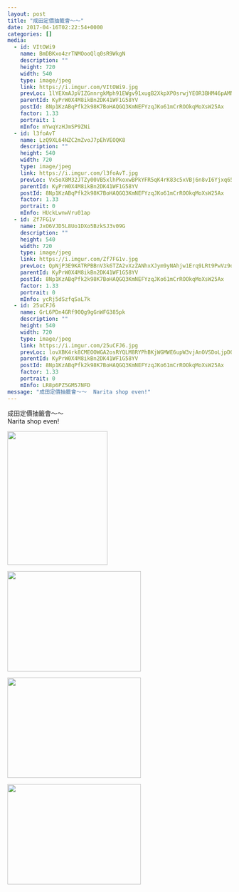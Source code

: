 ```yaml
---
layout: post
title: "成田定價抽籤會～～" 
date: 2017-04-16T02:22:54+0000 
categories: [] 
media:
  - id: VItOWi9
    name: BmDBKxo4zrTNMOooQlq0sR9WkgN
    description: ""   
    height: 720
    width: 540
    type: image/jpeg
    link: https://i.imgur.com/VItOWi9.jpg
    prevLoc: 1lYEXmAJpVIZGnnrgkMph91EWgv91xugB2XkpXP0srwjYE0R3BHM46pAMNMRcE0LxR73BwcYwn2m0ABqf1Jp5P4R37F4QZ5vPyPKfp1lPzyZQDi5qnXmW4X2U9pvOQgYlyH2g2vkY62nSj7zVDMlwkfjDKJygJzrSrpBVrnoR6Ix44LGME3qFYoX0ggEymsKwv4P2QJRs8zKG3AGXDf4KJ03Ogx3ck6v5QzpoOUvzM917KyxIVY190598pfNW9q0L3GAhmp
    parentId: KyPrW0X4M8ikBn2DK41WF1G58YV
    postId: 8Np1KzABqPfk2k98K7BoHAQGQ3KmNEFYzqJKo61mCrROOkqMoXsW25Ax
    factor: 1.33
    portrait: 1
    mInfo: mYwqYzHJmSP9ZNi
  - id: l3foAvT
    name: LzQ9XL64NZC2mZvoJ7pEhVEOQK8
    description: ""   
    height: 540
    width: 720
    type: image/jpeg
    link: https://i.imgur.com/l3foAvT.jpg
    prevLoc: Vx5oX8M32JTZy00VB5xlhPkoxwBPkYFR5qK4rK83c5xVBj6n8vI6Yjxq656Du2n0QnyEjKFy3RL4PM9wtWXz4mP4OVsGKj7w9jDMHrAp4MB97mhXZ4BNJJ68in4AgP5ynNhVZ18X1yEEuB8Mw4ogOQHRy2jDoWY5T0kOM0mAY4sv88W9NVMliEBmKyy1r8Fw57PJqvqphpoz6NljXYcAK7QjZ4n1CvoYj7nJRpfJvOgBARm1srRPLvOD21fK8xK4n9N8t45
    parentId: KyPrW0X4M8ikBn2DK41WF1G58YV
    postId: 8Np1KzABqPfk2k98K7BoHAQGQ3KmNEFYzqJKo61mCrROOkqMoXsW25Ax
    factor: 1.33
    portrait: 0
    mInfo: HUckLwnwVru01ap
  - id: Zf7FG1v
    name: JxO6VJD5L8Uo1DXo5BzkSJ3v09G
    description: ""   
    height: 540
    width: 720
    type: image/jpeg
    link: https://i.imgur.com/Zf7FG1v.jpg
    prevLoc: QpNjP3E9KATRPBBnV3k6TZA2vXzZANhxXJym9yNAhjw1Erq9LRt9PwVz9o97szyvnyr4X0c7VRoKOJ2rirXZxgxBNlf61xQ7ngOAU3Q60vzo1lUqjJZvWVZASnw4Ll6vm5Hr46RV1Q8mHYXyy2r55RTporRQYJA2H6AmD6zG1jFEVV6YyOlgCDzkXNNYZYf6YPyDZJBgiWM41mMy0jCwJpmLBB4wcWYO3rmJpyT3NRJGODxnf6jwXxYygLSxMAQL2QDkI5A
    parentId: KyPrW0X4M8ikBn2DK41WF1G58YV
    postId: 8Np1KzABqPfk2k98K7BoHAQGQ3KmNEFYzqJKo61mCrROOkqMoXsW25Ax
    factor: 1.33
    portrait: 0
    mInfo: ycRj5dSzfqSaL7k
  - id: 25uCFJ6
    name: GrL6PDn4GRf90Qg9gGnWFG385pk
    description: ""   
    height: 540
    width: 720
    type: image/jpeg
    link: https://i.imgur.com/25uCFJ6.jpg
    prevLoc: lovXBK4rk8CMEOOWGA2osRYQLM8RYPhBKjWGMWE6upW3vjAnOVSDoLjpD0DvTLW0zWp842u7oxWyz2NAiY59yzjmDVFRvr5pKxmXcqWQPVkmjXcoGylrqqmoc5gQl3qxmRfA7K2w1E1Rf1lpNkl0KOuKLMml8V02TOXPoOyzJ2IvBBwQA9jOi5xnz33XkktXRROyPYJmirv1mvoyKYTwJOKw7GKBTOjnMVVqgMtzWRN843NoCVmQLznxqoSgZY8KqRM0Ilk
    parentId: KyPrW0X4M8ikBn2DK41WF1G58YV
    postId: 8Np1KzABqPfk2k98K7BoHAQGQ3KmNEFYzqJKo61mCrROOkqMoXsW25Ax
    factor: 1.33
    portrait: 0
    mInfo: LR8p6PZ5GM57NFD
message: "成田定價抽籤會～～  Narita shop even!"
---
```


成田定價抽籤會～～  
Narita shop even!


[//]: #media:  
<a href="https://i.imgur.com/VItOWi9.jpg"><img src="https://i.imgur.com/VItOWi9.jpg" height="300" width="225" /></a> 
  

<a href="https://i.imgur.com/l3foAvT.jpg"><img src="https://i.imgur.com/l3foAvT.jpg" height="225" width="300" /></a> 
  

<a href="https://i.imgur.com/Zf7FG1v.jpg"><img src="https://i.imgur.com/Zf7FG1v.jpg" height="225" width="300" /></a> 
  

<a href="https://i.imgur.com/25uCFJ6.jpg"><img src="https://i.imgur.com/25uCFJ6.jpg" height="225" width="300" /></a> 
 
